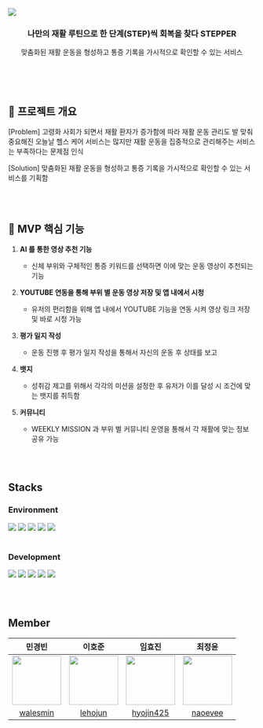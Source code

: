 <img src= "https://github.com/user-attachments/assets/f8b40e19-aa80-4f8c-ad9f-06fb2782f642">
<h3 align="center">나만의 재활 루틴으로 한 단계(STEP)씩 회복을 찾다 STEPPER</h3>
<p align="center">맞춤화된 재활 운동을 형성하고 통증 기록을 가시적으로 확인할 수 있는 서비스</p>

<br/><br/><br/>

<h2>📖 프로젝트 개요</h2> 
<p>[Problem] 고령화 사회가 되면서 재활 환자가 증가함에 따라 재활 운동 관리도 발 맞춰 중요해진 오늘날 헬스 케어 서비스는 많지만 재활 운동을 집중적으로 관리해주는 서비스는 부족하다는 문제점 인식</p>
<p>[Solution] 맞춤화된 재활 운동을 형성하고 통증 기록을 가시적으로 확인할 수 있는 서비스를 기획함 </p>

<br/><br/>
<h2> 🚀 MVP 핵심 기능</h2>

1. **AI 를 통한 영상 추천 기능**
   - 신체 부위와 구체적인 통증 키워드를 선택하면 이에 맞는 운동 영상이 추천되는 기능 
   
2. **YOUTUBE 연동을 통해 부위 별 운동 영상 저장 및 앱 내에서 시청**
   - 유저의 편리함을 위해 앱 내에서 YOUTUBE 기능을 연동 시켜 영상 링크 저장 및 바로 시청 가능

3. **평가 일지 작성**
   - 운동 진행 후 평가 일지 작성을 통해서 자신의 운동 후 상태를 보고
     
4. **뱃지**
   - 성취감 제고를 위해서 각각의 미션을 설정한 후 유저가 이를 달성 시 조건에 맞는 뱃지를 취득함
     
5. **커뮤니티**
   - WEEKLY MISSION 과 부위 별 커뮤니티 운영을 통해서 각 재활에 맞는 정보 공유 가능

<br/><br/>

<h2>Stacks</h2>
<h3>Environment</h3>
<div>
    <img src="https://img.shields.io/badge/github-181717?style=for-the-badge&logo=github&logoColor=white">
    <img src="https://img.shields.io/badge/git-F05032?style=for-the-badge&logo=git&logoColor=white">
    <img src="https://img.shields.io/badge/IntelliJ%20IDEA-000000.svg?style=for-the-badge&logo=intellij-idea&logoColor=white">
    <img src="https://img.shields.io/badge/aws-232F3E?style=for-the-badge&logo=amazonwebservices&logoColor=ffd35b">
    <img src="https://img.shields.io/badge/github%20actions-2088FF?style=for-the-badge&logo=githubactions&logoColor=white">
</div>

<br/>

<h3>Development</h3>
<div>
    <img src="https://img.shields.io/badge/mysql-4479A1.svg?style=for-the-badge&logo=mysql&logoColor=white">
    <img src="https://img.shields.io/badge/java-007396.svg?style=for-the-badge&logo=java&logoColor=white">
    <img src="https://img.shields.io/badge/python-3670A0?style=for-the-badge&logo=python&logoColor=ffdd54">
    <img src="https://img.shields.io/badge/FastAPI-005571?style=for-the-badge&logo=fastapi&logoColor=white">
    <img src="https://img.shields.io/badge/springboot-%236DB33F.svg?style=for-the-badge&logo=springboot&logoColor=white">
</div>

<br/><br/>

<h2>Member</h2>

|민경빈|이호준|임효진|최정윤|
|:--:|:--:|:--:|:--:|
|<img src="https://avatars.githubusercontent.com/walesmin" width="100" height="100">|<img src="https://avatars.githubusercontent.com/lehojun" width="100" height="100">|<img src="https://avatars.githubusercontent.com/hyojin425" width="100" height="100">|<img src="https://avatars.githubusercontent.com/naoeveee" width="100" height="100">|
|[walesmin](https://github.com/walesmin)|[lehojun](https://github.com/lehojun)|[hyojin425](https://github.com/hyojin425)|[naoevee](https://github.com/naoeveee)|



     
